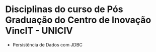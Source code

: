 # Disciplinas do curso de Pós Graduação do Centro de Inovação VincIT - UNICIV

- Persistência de Dados com JDBC
